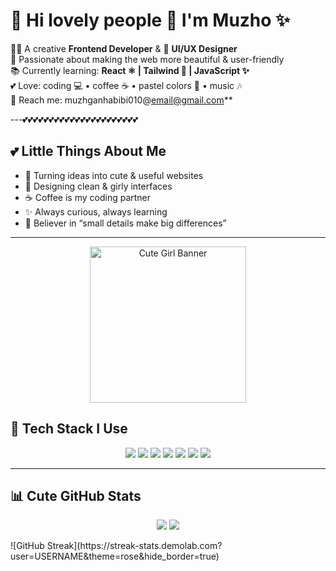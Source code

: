 # 🌸 Hi lovely people 👋 I'm Muzho ✨  

👩‍💻 A creative **Frontend Developer** & 🎨 **UI/UX Designer**  
🌷 Passionate about making the web more beautiful & user-friendly  
📚 Currently learning: **React ⚛️ | Tailwind 🎀 | JavaScript ✨**  
💕 Love: coding 💻 • coffee ☕ • pastel colors 🎀 • music 🎶  
💌 Reach me: muzhganhabibi010@email@gmail.com**  

---💕💕💕💕💕💕💕💕💕💕💕💕💕💕💕💕💕💕💕💕💕💕

## 💕 Little Things About Me  
- 🌸 Turning ideas into cute & useful websites  
- 🎀 Designing clean & girly interfaces  
- ☕ Coffee is my coding partner  
- ✨ Always curious, always learning  
- 🌷 Believer in “small details make big differences”  

---
<p align="center">
  <img src="https://cdn.nody.ir/files/2021/10/11/nody-%D8%B9%DA%A9%D8%B3-%D9%87%D8%A7%DB%8C-%D9%81%D8%A7%D9%86%D8%AA%D8%B2%DB%8C-%D8%AF%D8%AE%D8%AA%D8%B1%D8%A7%D9%86%D9%87-%D8%A8%D8%B1%D8%A7%DB%8C-%D9%BE%D8%B3-%D8%B2%D9%85%DB%8C%D9%86%D9%87-%D9%85%D9%88%D8%A8%D8%A7%DB%8C%D9%84-1633944808.jpg" width="250" alt="Cute Girl Banner"/>
</p>

## 🎨 Tech Stack I Use  
<p align="center">
  <img src="https://img.shields.io/badge/HTML5-ff99ac?style=for-the-badge&logo=html5&logoColor=white" />
  <img src="https://img.shields.io/badge/CSS3-9ad0ec?style=for-the-badge&logo=css3&logoColor=white" />
  <img src="https://img.shields.io/badge/JavaScript-fff5a5?style=for-the-badge&logo=javascript&logoColor=black" />
  <img src="https://img.shields.io/badge/React-b0e0e6?style=for-the-badge&logo=react&logoColor=black" />
  <img src="https://img.shields.io/badge/TailwindCSS-ffb6c1?style=for-the-badge&logo=tailwind-css&logoColor=black" />
  <img src="https://img.shields.io/badge/Figma-fec8d8?style=for-the-badge&logo=figma&logoColor=black" />
  <img src="https://img.shields.io/badge/GitHub-e6e6fa?style=for-the-badge&logo=github&logoColor=black" />
</p>

---

## 📊 Cute GitHub Stats  
<p align="center">
  <img src="https://github-readme-stats.vercel.app/api?username=YourGitHubUser&show_icons=true&theme=rose_pine" />
  <img src="https://github-readme-streak-stats.herokuapp.com/?user=YourGitHubUser&theme=rose_pine" />
</p>
![GitHub Streak](https://streak-stats.demolab.com?user=USERNAME&theme=rose&hide_border=true)


